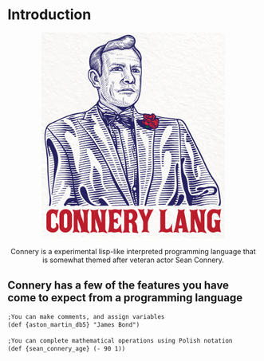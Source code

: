 # Introduction

<p align="center">
  <img width="368" height="414.5" src="/img/ConneryLogo.jpg">
</p>

<p align="center">Connery is a experimental lisp-like interpreted programming language that is somewhat themed after veteran actor Sean Connery.</p>

## Connery has a few of the features you have come to expect from a programming language

```
;You can make comments, and assign variables
(def {aston_martin_db5} "James Bond")

;You can complete mathematical operations using Polish notation
(def {sean_connery_age} (- 90 1))
```

